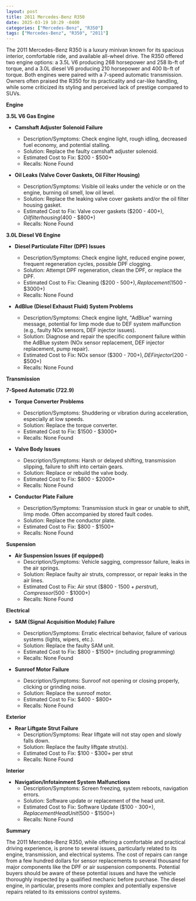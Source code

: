 ```yaml
---
layout: post
title: 2011 Mercedes-Benz R350
date: 2025-03-19 10:29 -0400
categories: ["Mercedes-Benz", "R350"]
tags: ["Mercedes-Benz", "R350", "2011"]
---
```

The 2011 Mercedes-Benz R350 is a luxury minivan known for its spacious interior, comfortable ride, and available all-wheel drive. The R350 offered two engine options: a 3.5L V6 producing 268 horsepower and 258 lb-ft of torque, and a 3.0L diesel V6 producing 210 horsepower and 400 lb-ft of torque. Both engines were paired with a 7-speed automatic transmission. Owners often praised the R350 for its practicality and car-like handling, while some criticized its styling and perceived lack of prestige compared to SUVs.

**Engine**

**3.5L V6 Gas Engine**
* **Camshaft Adjuster Solenoid Failure**
    * Description/Symptoms: Check engine light, rough idling, decreased fuel economy, and potential stalling.
    * Solution: Replace the faulty camshaft adjuster solenoid.
    * Estimated Cost to Fix: $200 - $500+
    * Recalls: None Found

* **Oil Leaks (Valve Cover Gaskets, Oil Filter Housing)**
    * Description/Symptoms: Visible oil leaks under the vehicle or on the engine, burning oil smell, low oil level.
    * Solution: Replace the leaking valve cover gaskets and/or the oil filter housing gasket.
    * Estimated Cost to Fix: Valve cover gaskets ($200 - $400+), Oil filter housing ($400 - $800+)
    * Recalls: None Found

**3.0L Diesel V6 Engine**
* **Diesel Particulate Filter (DPF) Issues**
    * Description/Symptoms: Check engine light, reduced engine power, frequent regeneration cycles, possible DPF clogging.
    * Solution: Attempt DPF regeneration, clean the DPF, or replace the DPF.
    * Estimated Cost to Fix: Cleaning ($200 - $500+), Replacement ($1500 - $3000+)
    * Recalls: None Found

* **AdBlue (Diesel Exhaust Fluid) System Problems**
    * Description/Symptoms: Check engine light, "AdBlue" warning message, potential for limp mode due to DEF system malfunction (e.g., faulty NOx sensors, DEF injector issues).
    * Solution: Diagnose and repair the specific component failure within the AdBlue system (NOx sensor replacement, DEF injector replacement, pump repair).
    * Estimated Cost to Fix: NOx sensor ($300 - $700+), DEF injector ($200 - $500+)
    * Recalls: None Found

**Transmission**

**7-Speed Automatic (722.9)**
* **Torque Converter Problems**
    * Description/Symptoms: Shuddering or vibration during acceleration, especially at low speeds.
    * Solution: Replace the torque converter.
    * Estimated Cost to Fix: $1500 - $3000+
    * Recalls: None Found

* **Valve Body Issues**
    * Description/Symptoms: Harsh or delayed shifting, transmission slipping, failure to shift into certain gears.
    * Solution: Replace or rebuild the valve body.
    * Estimated Cost to Fix: $800 - $2000+
    * Recalls: None Found

* **Conductor Plate Failure**
    * Description/Symptoms: Transmission stuck in gear or unable to shift, limp mode. Often accompanied by stored fault codes.
    * Solution: Replace the conductor plate.
    * Estimated Cost to Fix: $800 - $1500+
    * Recalls: None Found

**Suspension**

* **Air Suspension Issues (if equipped)**
    * Description/Symptoms: Vehicle sagging, compressor failure, leaks in the air springs.
    * Solution: Replace faulty air struts, compressor, or repair leaks in the air lines.
    * Estimated Cost to Fix: Air strut ($800 - $1500+ per strut), Compressor ($500 - $1000+)
    * Recalls: None Found

**Electrical**

* **SAM (Signal Acquisition Module) Failure**
    * Description/Symptoms: Erratic electrical behavior, failure of various systems (lights, wipers, etc.).
    * Solution: Replace the faulty SAM unit.
    * Estimated Cost to Fix: $800 - $1500+ (including programming)
    * Recalls: None Found

* **Sunroof Motor Failure**
    * Description/Symptoms: Sunroof not opening or closing properly, clicking or grinding noise.
    * Solution: Replace the sunroof motor.
    * Estimated Cost to Fix: $400 - $800+
    * Recalls: None Found

**Exterior**

* **Rear Liftgate Strut Failure**
    * Description/Symptoms: Rear liftgate will not stay open and slowly falls down.
    * Solution: Replace the faulty liftgate strut(s).
    * Estimated Cost to Fix: $100 - $300+ per strut
    * Recalls: None Found

**Interior**

* **Navigation/Infotainment System Malfunctions**
    * Description/Symptoms: Screen freezing, system reboots, navigation errors.
    * Solution: Software update or replacement of the head unit.
    * Estimated Cost to Fix: Software Update ($100 - $300+), Replacement Head Unit ($500 - $1500+)
    * Recalls: None Found

**Summary**

The 2011 Mercedes-Benz R350, while offering a comfortable and practical driving experience, is prone to several issues, particularly related to its engine, transmission, and electrical systems. The cost of repairs can range from a few hundred dollars for sensor replacements to several thousand for major components like the DPF or air suspension components. Potential buyers should be aware of these potential issues and have the vehicle thoroughly inspected by a qualified mechanic before purchase. The diesel engine, in particular, presents more complex and potentially expensive repairs related to its emissions control systems.

